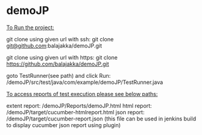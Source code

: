 # demoJP

<ins>To Run the project:</ins>

git clone using given url with ssh: git clone git@github.com:balajakka/demoJP.git 

git clone using given url with https: git clone https://github.com/balajakka/demoJP.git

goto TestRunner(see path) and click Run: /demoJP/src/test/java/com/example/demoJP/TestRunner.java

<ins>To access reports of test execution please see below paths:</ins>

extent report: /demoJP/Reports/demoJP.html
html report: /demoJP/target/cucumber-htmlreport.html
json report: /demoJP/target/cucumber-report.json (this file can be used in jenkins build to display cucumber json report using plugin)

